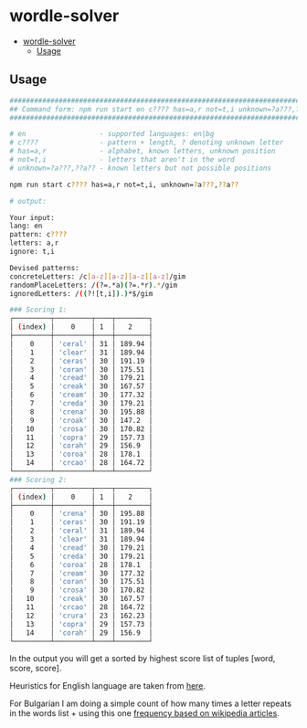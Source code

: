 # wordle-solver

- [wordle-solver](#wordle-solver)
  - [Usage](#usage)

## Usage

```bash
###########################################################################
## Command form: npm run start en c???? has=a,r not=t,i unknown=?a???,??a??
###########################################################################

# en                  - supported languages: en|bg
# c????               - pattern + length, ? denoting unknown letter
# has=a,r             - alphabet, known letters, unknown position
# not=t,i             - letters that aren't in the word
# unknown=?a???,??a?? - known letters but not possible positions

npm run start c???? has=a,r not=t,i, unknown=?a???,??a??

# output:

Your input:
lang: en
pattern: c????
letters: a,r
ignore: t,i

Devised patterns:
concreteLetters: /c[a-z][a-z][a-z][a-z]/gim
randomPlaceLetters: /(?=.*a)(?=.*r).*/gim
ignoredLetters: /((?![t,i]).)*$/gim

### Scoring 1:
┌─────────┬─────────┬────┬────────┐
│ (index) │    0    │ 1  │   2    │
├─────────┼─────────┼────┼────────┤
│    0    │ 'ceral' │ 31 │ 189.94 │
│    1    │ 'clear' │ 31 │ 189.94 │
│    2    │ 'ceras' │ 30 │ 191.19 │
│    3    │ 'coran' │ 30 │ 175.51 │
│    4    │ 'cread' │ 30 │ 179.21 │
│    5    │ 'creak' │ 30 │ 167.57 │
│    6    │ 'cream' │ 30 │ 177.32 │
│    7    │ 'creda' │ 30 │ 179.21 │
│    8    │ 'crena' │ 30 │ 195.88 │
│    9    │ 'croak' │ 30 │ 147.2  │
│   10    │ 'crosa' │ 30 │ 170.82 │
│   11    │ 'copra' │ 29 │ 157.73 │
│   12    │ 'corah' │ 29 │ 156.9  │
│   13    │ 'coroa' │ 28 │ 178.1  │
│   14    │ 'crcao' │ 28 │ 164.72 │
└─────────┴─────────┴────┴────────┘
### Scoring 2:
┌─────────┬─────────┬────┬────────┐
│ (index) │    0    │ 1  │   2    │
├─────────┼─────────┼────┼────────┤
│    0    │ 'crena' │ 30 │ 195.88 │
│    1    │ 'ceras' │ 30 │ 191.19 │
│    2    │ 'ceral' │ 31 │ 189.94 │
│    3    │ 'clear' │ 31 │ 189.94 │
│    4    │ 'cread' │ 30 │ 179.21 │
│    5    │ 'creda' │ 30 │ 179.21 │
│    6    │ 'coroa' │ 28 │ 178.1  │
│    7    │ 'cream' │ 30 │ 177.32 │
│    8    │ 'coran' │ 30 │ 175.51 │
│    9    │ 'crosa' │ 30 │ 170.82 │
│   10    │ 'creak' │ 30 │ 167.57 │
│   11    │ 'crcao' │ 28 │ 164.72 │
│   12    │ 'crura' │ 23 │ 162.23 │
│   13    │ 'copra' │ 29 │ 157.73 │
│   14    │ 'corah' │ 29 │ 156.9  │
└─────────┴─────────┴────┴────────┘
```

In the output you will get a sorted by highest score list of tuples [word, score, score].

Heuristics for English language are taken from [here](https://www3.nd.edu/~busiforc/handouts/cryptography/letterfrequencies.html).

For Bulgarian I am doing a simple count of how many times a letter repeats in the words list + using this one [frequency based on wikipedia articles](http://simia.net/letters/).
